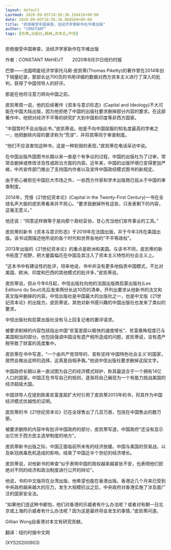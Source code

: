 ```yaml
---
layout: default
Lastmod: 2020-09-05T18:56:38.156416+00:00
date: 2020-09-05T18:56:36.068569+00:00
title: "拒绝接受中国审查，法经济学家新作在华难出版"
author: "CONSTANT"
tags: [凯蒂,出版社,删掉,资本论,中信]
---
```


拒绝接受中国审查，法经济学家新作在华难出版

作者：CONSTANT MéHEUT　　2020年8月31日纽约时报

巴黎——法国明星经济学家托马斯·皮凯蒂(Thomas Piketty)的著作曾在2014年创下销量纪录，那部长达700页的书用详细的数据对西方资本主义进行了深入的批判，获得了中国领导人的好评。

那是在他将注意力转向中国之前。

皮凯蒂周一说，他的后续著作《资本与意识形态》(Capital and Ideology)不大可能在中国大陆出版，因为他拒绝了中国的出版社要求删掉部分内容的要求。在这部著作中，他把对经济不平等的研究扩大到中国和印度等非西方国家。

“中国暂时不会出版此书，”皮凯蒂说。他是不向中国屈服的知名度最高的学者之一，他把删除内容的要求称为“荒谬”，并将其等同于审查制度。

“他们不应该害怕这种书，这是一种软弱的表现，”皮凯蒂在电话采访中说。

在中国出版外国图书长期以来一直是个有争议的过程，中国的出版社为了过审，常常会删掉或修改涉及性或政治方面的内容。近年来，中国的出版环境已变得更加严峻，中共宣传部门推出了支持国内作者以及宣传中国政经模式图书的新规定。

由于担心被拒在中国巨大市场之外，一些西方作家和学术出版商已屈从于中国的审查制度。

2014年，凭借《21世纪资本论》(Capital in the Twenty-First Century)一书在全球名声大振的皮凯蒂看来并不担心。“要求我删掉所有这些，只发表剩下的内容，这毫无意义。”

他还说：“同意这样做等于是向那个政权妥协，甘心充当他们宣传事业的工具。”

皮凯蒂的新书《资本与意识形态》于2019年在法国出版，并于今年3月在美国出版。该书试图描述他所说的各个时代和世界各地的“不平等政权”。

2013年出版的《21世纪资本论》的重点是欧洲和美国。与该书不同，皮凯蒂的新书拓宽了视野，把大量篇幅花在中国及其注入了资本主义特性的社会主义上。

“这本书中有建设性的批评，坦率地说，书中并没有更多地指责中国模式，不比对美国、欧洲、印度和巴西的其他模式的批评多，”皮凯蒂说。

皮凯蒂说，但从今年6月起，中信出版社向他的法国出版商启蒙出版社(Les Editions du Seuil)先后发来两份长达10页的清单，开列出要求从他新书的法文和英文版中删掉的内容。中信出版社是中国最大的出版社之一，也是中文版《21世纪资本论》的出版方。皮凯蒂说，其他对新书感兴趣的中国出版社也发来了类似的要求。

中信出版社和启蒙出版社没有马上回复记者的置评请求。

被要求削掉的内容包括指出中国“贫富差距以极快的速度增长”、贫富悬殊程度已与美国相当的部分。也包括强调中国没有遗产税所造成的问题，皮凯蒂说，没有遗产税导致了财富的高度集中。

皮凯蒂在书中写道，“一个由共产党领导的、宣称坚持‘中国特色社会主义’的国家，居然会做出这样的选择，这真是自相矛盾。”他说中信出版社要求删掉这段文字。

中国政府长期以来一直试图为自己的经济模式辩护，称其最适合于一个拥有14亿人口的国家。中国正在书写自己的规则，逐渐将自己展现为一个有能力挑战美国的经济超级大国。

中国领导人在提到欧美贫富差距扩大时引用了皮凯蒂2013年的书，将其作为中国经济模式优越性的证明。

皮凯蒂的书《21世纪资本论》已在全球售出了几百万册，包括在中国售出的数万册。

被要求删除的内容中有批评中国政府的部分，皮凯蒂写道，中国政府“还没有显示出它优于西方民主选举制度的地方”。

皮凯蒂新书出版之际，中国正面临前所未有的经济放缓。中国与美国的贸易战，以及新冠病毒危机造成的影响，结束了中国近半个世纪的经济增长。

皮凯蒂说，对他新书的审查“似乎表明中国的政权越来越紧张不安，也表明他们拒绝对不同的经济和政治制度进行公开的辩论”。

他说，书的中文版将在台湾出版，他希望也能在香港出版。香港近几个月来已受到中央政府越来越大的压力，发生大规模抗议之后，中央政府对香港实施了涉及面广泛的国家安全法。

“如果他们连这种书都怕，他们对香港的示威者有什么办法呢？或者对有朝一日北京或上海的示威者有什么办法呢？因为这是最终将会发生的事情，”皮凯蒂问道。

Gillian Wong自香港对本文有研究贡献。

翻译：纽约时报中文网

(XYS20200903)

